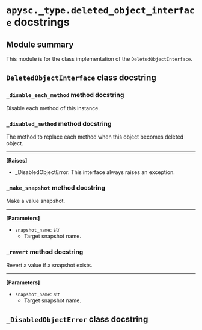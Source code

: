 # `apysc._type.deleted_object_interface` docstrings

## Module summary

This module is for the class implementation of the `DeletedObjectInterface`.

## `DeletedObjectInterface` class docstring

### `_disable_each_method` method docstring

Disable each method of this instance.

### `_disabled_method` method docstring

The method to replace each method when this object becomes deleted object.<hr>

**[Raises]**

- _DisabledObjectError: This interface always raises an exception.

### `_make_snapshot` method docstring

Make a value snapshot.<hr>

**[Parameters]**

- `snapshot_name`: str
  - Target snapshot name.

### `_revert` method docstring

Revert a value if a snapshot exists.<hr>

**[Parameters]**

- `snapshot_name`: str
  - Target snapshot name.

## `_DisabledObjectError` class docstring